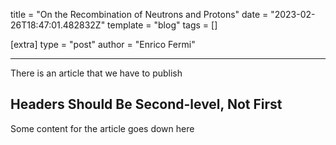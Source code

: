 title = "On the Recombination of Neutrons and Protons"
date = "2023-02-26T18:47:01.482832Z"
template = "blog"
tags = []

[extra]
type = "post"
author = "Enrico Fermi"

---

There is an article that we have to publish

<!-- Ideally, for SEO there should be an image after the first paragraph or two -->

## Headers Should Be Second-level, Not First

Some content for the article goes down here
